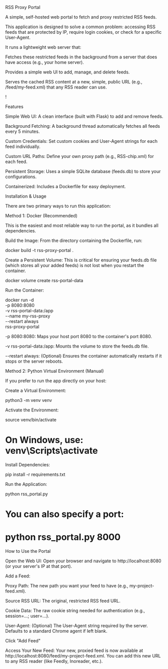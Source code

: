 RSS Proxy Portal

A simple, self-hosted web portal to fetch and proxy restricted RSS feeds.

This application is designed to solve a common problem: accessing RSS feeds that are protected by IP, require login cookies, or check for a specific User-Agent.

It runs a lightweight web server that:

Fetches these restricted feeds in the background from a server that does have access (e.g., your home server).

Provides a simple web UI to add, manage, and delete feeds.

Serves the cached RSS content at a new, simple, public URL (e.g., /feed/my-feed.xml) that any RSS reader can use.

!

Features

Simple Web UI: A clean interface (built with Flask) to add and remove feeds.

Background Fetching: A background thread automatically fetches all feeds every 5 minutes.

Custom Credentials: Set custom cookies and User-Agent strings for each feed individually.

Custom URL Paths: Define your own proxy path (e.g., RSS-chip.xml) for each feed.

Persistent Storage: Uses a simple SQLite database (feeds.db) to store your configurations.

Containerized: Includes a Dockerfile for easy deployment.

Installation & Usage

There are two primary ways to run this application:

Method 1: Docker (Recommended)

This is the easiest and most reliable way to run the portal, as it bundles all dependencies.

Build the Image:
From the directory containing the Dockerfile, run:

docker build -t rss-proxy-portal .


Create a Persistent Volume:
This is critical for ensuring your feeds.db file (which stores all your added feeds) is not lost when you restart the container.

docker volume create rss-portal-data


Run the Container:

docker run -d \
  -p 8080:8080 \
  -v rss-portal-data:/app \
  --name my-rss-proxy \
  --restart always \
  rss-proxy-portal


-p 8080:8080: Maps your host port 8080 to the container's port 8080.

-v rss-portal-data:/app: Mounts the volume to store the feeds.db file.

--restart always: (Optional) Ensures the container automatically restarts if it stops or the server reboots.

Method 2: Python Virtual Environment (Manual)

If you prefer to run the app directly on your host:

Create a Virtual Environment:

python3 -m venv venv


Activate the Environment:

source venv/bin/activate
# On Windows, use: venv\Scripts\activate


Install Dependencies:

pip install -r requirements.txt


Run the Application:

python rss_portal.py
# You can also specify a port:
# python rss_portal.py 8000


How to Use the Portal

Open the Web UI:
Open your browser and navigate to http://localhost:8080 (or your server's IP at that port).

Add a Feed:

Proxy Path: The new path you want your feed to have (e.g., my-project-feed.xml).

Source RSS URL: The original, restricted RSS feed URL.

Cookie Data: The raw cookie string needed for authentication (e.g., session=...; user=...).

User-Agent: (Optional) The User-Agent string required by the server. Defaults to a standard Chrome agent if left blank.

Click "Add Feed"

Access Your New Feed:
Your new, proxied feed is now available at http://localhost:8080/feed/my-project-feed.xml. You can add this new URL to any RSS reader (like Feedly, Inoreader, etc.).